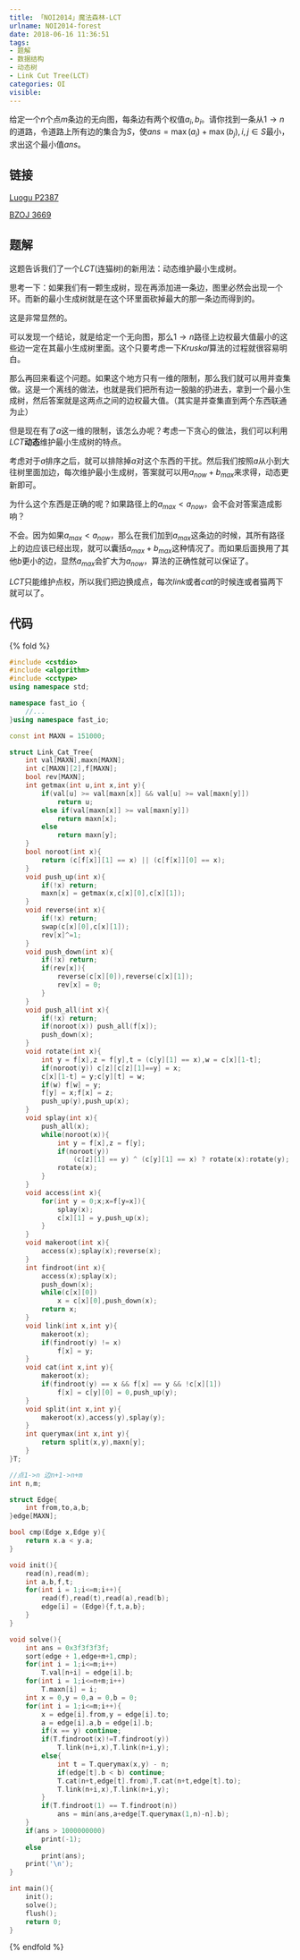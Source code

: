 ```yaml
---
title: 「NOI2014」魔法森林-LCT
urlname: NOI2014-forest
date: 2018-06-16 11:36:51
tags:
- 题解
- 数据结构
- 动态树
- Link Cut Tree(LCT)
categories: OI
visible:
---
```


给定一个$n$个点$m$条边的无向图，每条边有两个权值$a_i,b_i$。请你找到一条从$1 \rightarrow n$ 的道路，令道路上所有边的集合为$S$，使$ans = \max(a_i)+\max(b_j),i,j \in S$最小，求出这个最小值$ans$。

<!-- more -->

## 链接

[Luogu P2387](https://www.luogu.org/problemnew/show/P2387)

[BZOJ 3669](https://www.lydsy.com/JudgeOnline/problem.php?id=3669)

## 题解

这题告诉我们了一个$LCT$(连猫树)的新用法：动态维护最小生成树。

思考一下：如果我们有一颗生成树，现在再添加进一条边，图里必然会出现一个环。而新的最小生成树就是在这个环里面砍掉最大的那一条边而得到的。

这是非常显然的。

可以发现一个结论，就是给定一个无向图，那么$1 \rightarrow n$路径上边权最大值最小的这些边一定在其最小生成树里面。这个只要考虑一下$Kruskal$算法的过程就很容易明白。

那么再回来看这个问题。如果这个地方只有一维的限制，那么我们就可以用并查集做。这是一个离线的做法，也就是我们把所有边一股脑的扔进去，拿到一个最小生成树，然后答案就是这两点之间的边权最大值。（其实是并查集直到两个东西联通为止）

但是现在有了$a$这一维的限制，该怎么办呢？考虑一下贪心的做法，我们可以利用$LCT$**动态**维护最小生成树的特点。

考虑对于$a$排序之后，就可以排除掉$a$对这个东西的干扰。然后我们按照$a$从小到大往树里面加边，每次维护最小生成树，答案就可以用$a_{now} + b_{max}$来求得，动态更新即可。

为什么这个东西是正确的呢？如果路径上的$a_{max} < a_{now}$，会不会对答案造成影响？

不会。因为如果$a_{max} < a_{now}$，那么在我们加到$a_{max}$这条边的时候，其所有路径上的边应该已经出现，就可以囊括$a_{max} + b_{max}$这种情况了。而如果后面换用了其他$b$更小的边，显然$a_{max}$会扩大为$a_{now}$，算法的正确性就可以保证了。

$LCT$只能维护点权，所以我们把边换成点，每次$link$或者$cat$的时候连或者猫两下就可以了。

## 代码

{% fold %}
```cpp
#include <cstdio>
#include <algorithm>
#include <cctype>
using namespace std;

namespace fast_io {
	//...
}using namespace fast_io;

const int MAXN = 151000;

struct Link_Cat_Tree{
    int val[MAXN],maxn[MAXN];
    int c[MAXN][2],f[MAXN];
    bool rev[MAXN];
    int getmax(int u,int x,int y){
        if(val[u] >= val[maxn[x]] && val[u] >= val[maxn[y]])
            return u;
        else if(val[maxn[x]] >= val[maxn[y]])
            return maxn[x];
        else 
            return maxn[y];
    }
    bool noroot(int x){
        return (c[f[x]][1] == x) || (c[f[x]][0] == x);
    }
    void push_up(int x){
        if(!x) return;
        maxn[x] = getmax(x,c[x][0],c[x][1]);
    }
    void reverse(int x){
        if(!x) return;
        swap(c[x][0],c[x][1]);
        rev[x]^=1;
    }
    void push_down(int x){
        if(!x) return;
        if(rev[x]){
            reverse(c[x][0]),reverse(c[x][1]);
            rev[x] = 0;
        }
    }
    void push_all(int x){
        if(!x) return;
        if(noroot(x)) push_all(f[x]);
        push_down(x);
    }
    void rotate(int x){
        int y = f[x],z = f[y],t = (c[y][1] == x),w = c[x][1-t];
        if(noroot(y)) c[z][c[z][1]==y] = x;
        c[x][1-t] = y;c[y][t] = w;
        if(w) f[w] = y;
        f[y] = x;f[x] = z;
        push_up(y),push_up(x);
    }
    void splay(int x){
        push_all(x);
        while(noroot(x)){
            int y = f[x],z = f[y];
            if(noroot(y))
                (c[z][1] == y) ^ (c[y][1] == x) ? rotate(x):rotate(y);
            rotate(x);
        }
    }
    void access(int x){
        for(int y = 0;x;x=f[y=x]){
            splay(x);
            c[x][1] = y,push_up(x);
        }
    }
    void makeroot(int x){
        access(x);splay(x);reverse(x);
    }
    int findroot(int x){
        access(x);splay(x);
        push_down(x);
        while(c[x][0])
            x = c[x][0],push_down(x);
        return x;
    }
    void link(int x,int y){
        makeroot(x);
        if(findroot(y) != x)
            f[x] = y;
    }
    void cat(int x,int y){
        makeroot(x);
        if(findroot(y) == x && f[x] == y && !c[x][1])
            f[x] = c[y][0] = 0,push_up(y);
    }
    void split(int x,int y){
        makeroot(x),access(y),splay(y);
    }
    int querymax(int x,int y){
        return split(x,y),maxn[y];
    }
}T;

//点1->n 边n+1->n+m
int n,m;

struct Edge{
    int from,to,a,b;
}edge[MAXN];

bool cmp(Edge x,Edge y){
    return x.a < y.a;
}

void init(){
    read(n),read(m);
    int a,b,f,t;
    for(int i = 1;i<=m;i++){
        read(f),read(t),read(a),read(b);
        edge[i] = (Edge){f,t,a,b};
    }
}

void solve(){
    int ans = 0x3f3f3f3f;
    sort(edge + 1,edge+m+1,cmp);
    for(int i = 1;i<=m;i++)
        T.val[n+i] = edge[i].b;
    for(int i = 1;i<=n+m;i++)
        T.maxn[i] = i;
    int x = 0,y = 0,a = 0,b = 0;
    for(int i = 1;i<=m;i++){
        x = edge[i].from,y = edge[i].to;
        a = edge[i].a,b = edge[i].b;
        if(x == y) continue;
        if(T.findroot(x)!=T.findroot(y))
            T.link(n+i,x),T.link(n+i,y);
        else{
            int t = T.querymax(x,y) - n;
            if(edge[t].b < b) continue;
            T.cat(n+t,edge[t].from),T.cat(n+t,edge[t].to);
            T.link(n+i,x),T.link(n+i,y);
        }
        if(T.findroot(1) == T.findroot(n))
            ans = min(ans,a+edge[T.querymax(1,n)-n].b);
    }
    if(ans > 1000000000)
        print(-1);
    else
        print(ans);
    print('\n');
}

int main(){
    init();
    solve();
    flush();
    return 0;
}
```
{% endfold %}
